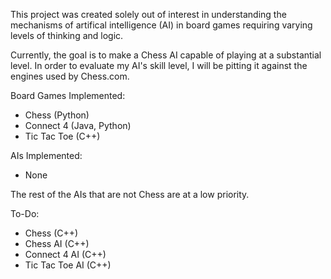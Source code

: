 This project was created solely out of interest in understanding the mechanisms of artifical intelligence (AI) in board games requiring varying levels of thinking and logic. 

Currently, the goal is to make a Chess AI capable of playing at a substantial level. In order to evaluate my AI's skill level, I will be pitting it against the engines used by Chess.com.

Board Games Implemented:
- Chess (Python)
- Connect 4 (Java, Python)
- Tic Tac Toe (C++)

AIs Implemented:
- None

The rest of the AIs that are not Chess are at a low priority.

To-Do:
- Chess (C++)
- Chess AI (C++)
- Connect 4 AI (C++)
- Tic Tac Toe AI (C++)
